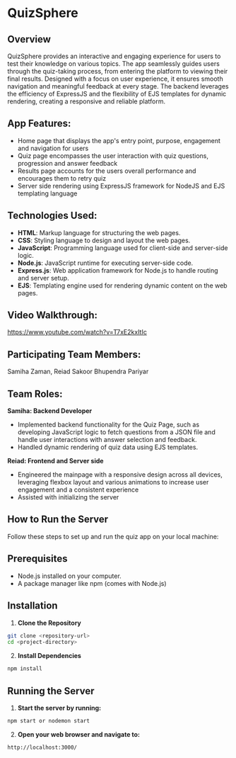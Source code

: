 # QuizSphere

## Overview

QuizSphere provides an interactive and engaging experience for users to test their knowledge on various topics. The app seamlessly guides users through the quiz-taking process, from entering the platform to viewing their final results. Designed with a focus on user experience, it ensures smooth navigation and meaningful feedback at every stage. The backend leverages the efficiency of ExpressJS and the flexibility of EJS templates for dynamic rendering, creating a responsive and reliable platform.

## App Features:

- Home page that displays the app's entry point, purpose, engagement and navigation for users
- Quiz page encompasses the user interaction with quiz questions, progression and answer feedback
- Results page accounts for the users overall performance and encourages them to retry quiz
- Server side rendering using ExpressJS framework for NodeJS and EJS templating language
  
## Technologies Used:

- **HTML**: Markup language for structuring the web pages.
- **CSS**: Styling language to design and layout the web pages.
- **JavaScript**: Programming language used for client-side and server-side logic.
- **Node.js**: JavaScript runtime for executing server-side code.
- **Express.js**: Web application framework for Node.js to handle routing and server setup.
- **EJS**: Templating engine used for rendering dynamic content on the web pages.

## Video Walkthrough:
https://www.youtube.com/watch?v=T7xE2kxItIc 

## Participating Team Members:

Samiha Zaman, Reiad Sakoor Bhupendra Pariyar

## Team Roles:

**Samiha: Backend Developer**
- Implemented backend functionality for the Quiz Page, such as developing JavaScript logic to fetch questions from a JSON file and handle user interactions with answer selection and feedback.
- Handled dynamic rendering of quiz data using EJS templates.

**Reiad: Frontend and Server side**
- Engineered the mainpage with a responsive design across all devices, leveraging flexbox layout and various animations to increase user engagement and a consistent experience   
- Assisted with initializing the server

## How to Run the Server

Follow these steps to set up and run the quiz app on your local machine:

## Prerequisites
- Node.js installed on your computer.
- A package manager like npm (comes with Node.js)

## Installation

1. **Clone the Repository**

```bash
git clone <repository-url>
cd <project-directory>
```
2. **Install Dependencies**

```bash
npm install
```

## Running the Server

1. **Start the server by running:**

```bash
npm start or nodemon start
```

2. **Open your web browser and navigate to:**

```bash
http://localhost:3000/
```

